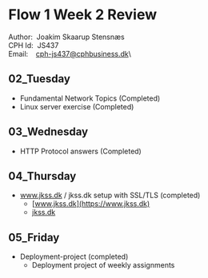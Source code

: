 # Flow 1 Week 2 Review

Author: &nbsp;Joakim Skaarup Stensnæs\
CPH Id: &nbsp;JS437\
Email: &nbsp;&nbsp;&nbsp;cph-js437@cphbusiness.dk\

## 02_Tuesday
* Fundamental Network Topics (Completed)
* Linux server exercise (Completed)

## 03_Wednesday
* HTTP Protocol answers (Completed)

## 04_Thursday
* www.jkss.dk / jkss.dk setup with SSL/TLS (completed)
	* [www.jkss.dk](https://www.jkss.dk)
    * [jkss.dk](https://jkss.dk)

## 05_Friday
* Deployment-project (completed)
    * Deployment project of weekly assignments